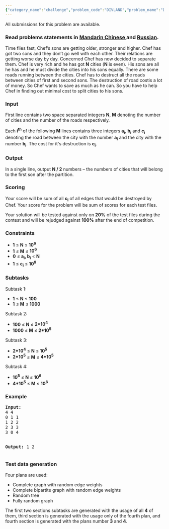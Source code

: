 ```yaml
---
{"category_name":"challenge","problem_code":"DIVLAND","problem_name":"Division of Lands","languages_supported":{"0":"C","1":"CPP14","2":"JAVA","3":"PYTH","4":"PYTH 3.5","5":"PYPY","6":"CS2","7":"PAS fpc","8":"PAS gpc","9":"RUBY","10":"PHP","11":"GO","12":"NODEJS","13":"HASK","14":"SCALA","15":"D","16":"PERL","17":"FORT","18":"WSPC","19":"ADA","20":"CAML","21":"ICK","22":"BF","23":"ASM","24":"CLPS","25":"PRLG","26":"ICON","27":"SCM qobi","28":"PIKE","29":"ST","30":"NICE","31":"LUA","32":"BASH","33":"NEM","34":"LISP sbcl","35":"LISP clisp","36":"SCM guile","37":"JS","38":"ERL","39":"TCL","40":"PERL6","41":"TEXT","42":"SCM chicken","43":"CLOJ","44":"FS"},"max_timelimit":1,"source_sizelimit":50000,"problem_author":"witalij_hq ","problem_tester":"xcwgf666","date_added":"23-02-2015","tags":{"0":"april15","1":"challenge","2":"witalij_hq"},"editorial_url":"http://discuss.codechef.com/problems/DIVLAND","time":{"view_start_date":1428917400,"submit_start_date":1428917400,"visible_start_date":1428917400,"end_date":1735669800},"is_direct_submittable":false,"layout":"problem"}
---
```

<span class="solution-visible-txt">All submissions for this problem are available.</span><h3> Read problems statements in <a target="_blank" href="http://www.codechef.com/download/translated/APRIL15/mandarin/DIVLAND.pdf">Mandarin Chinese </a> and <a target="_blank" href="http://www.codechef.com/download/translated/APRIL15/russian/DIVLAND.pdf">Russian</a>.</h3>
<p>Time flies fast, Chef’s sons are getting older, stronger and higher. Chef has got two sons and they don’t go well with each other. Their relations are getting worse day by day. Concerned Chef has now decided to separate them. Chef is very rich and he has got <b>N</b> cities (<b>N</b> is even). His sons are all he has and he must divide the cities into his sons equally.  There are some roads running between the cities. Chef has to destruct all the roads between cities of first and second sons. The destruction of road costis a lot of money. So Chef wants to save as much as he can. So you have to help Chef in finding out minimal cost to split cities to his sons.</p>
<h3>Input</h3>
<p>First line contains two space separated integers <b>N</b>, <b>M</b> denoting the number of cities and the number of the roads respectively. </p>
<p>Each <b>i<sup>th</sup></b> of the following <b>M</b> lines contains three integers <b>a<sub>i</sub></b>, <b>b<sub>i</sub></b> and <b>c<sub>i</sub></b> denoting the road between the city with the number <b>a<sub>i</sub></b> and the city with the number <b>b<sub>i</sub></b>. The cost for it's destruction is <b>c<sub>i</sub></b>.  </p>
<h3>Output</h3>
<p>In a single line, output <b>N / 2</b> numbers – the numbers of cities that will belong to the first son after the partition.</p>
<h3>Scoring</h3>
<p>Your score will be sum of all <b>c<sub>i</sub></b> of all edges that would be destroyed by Chef. Your score for the problem will be sum of scores for each test files.</p>
<p>Your solution will be tested against only on <b>20%</b> of the test files during the contest and will be rejudged against <b>100%</b> after the end of competition.</p>
<h3>Constraints</h3>
<p><ul>
<li><b>1</b> ≤ <b>N</b> ≤ <b>10<sup>6</sup></b></li>
<li><b>1</b> ≤ <b>M</b> ≤ <b>10<sup>6</sup></b></li>
<li><b>0</b> ≤ <b>a<sub>i</sub>, b<sub>i</sub></b> &lt; <b>N</b></li>
<li><b>1</b> ≤ <b>c<sub>i</sub></b> ≤ <b>10<sup>9</sup></b></li>
</ul>
</p>
<h3>Subtasks</h3>
<p>Subtask 1:</p>
<ul>
<li><b>1</b> ≤ <b>N</b> ≤ <b>100</b></li>
<li><b>1</b> ≤ <b>M</b> ≤ <b>1000</b></li>
</ul>

<p>Subtask 2:</p>
<ul>
<li><b>100</b> ≤ <b>N</b> ≤ <b>2*10<sup>4</sup></b></li>
<li><b>1000</b> ≤ <b>M</b> ≤ <b>2*10<sup>5</sup></b></li>
</ul>

<p>Subtask 3:</p>
<ul>
<li><b>2*10<sup>4</sup></b> ≤ <b>N</b> ≤ <b>10<sup>5</sup></b></li>
<li><b>2*10<sup>5</sup></b> ≤ <b>M</b> ≤ <b>4*10<sup>5</sup></b></li>
</ul>

<p>Subtask 4:</p>
<ul>
<li><b>10<sup>5</sup></b> ≤ <b>N</b> ≤ <b>10<sup>6</sup></b></li>
<li><b>4*10<sup>5</sup></b> ≤ <b>M</b> ≤ <b>10<sup>6</sup></b></li>
</ul>

<h3>Example</h3>
<pre><b>Input:</b>
4 4
0 1 1 
1 2 2
2 3 3
3 0 4

<b>Output:</b>
1 2
</pre><h3>Test data generation</h3>
<p>
Four plans are used:</p>
<ul>
<li>Complete graph with random edge weights</li>
<li>Complete bipartite graph with random edge weights</li>
<li>Random tree</li>
<li>Fully random graph</li>
</ul>

<p>
The first two sections subtasks are generated with the usage of all <b>4</b> of them, third section is generated with the usage only of the fourth plan, and fourth section is generated with the plans number <b>3</b> and <b>4</b>.
</p>
